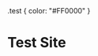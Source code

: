 <head>
  <title>Sombrero Worm Test Site</title>
  <css>
    .test {
      color: "#FF0000"
    }
  </css>
</head>

# Test Site
